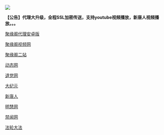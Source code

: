 
![](https://raw.githubusercontent.com/hao369/a/master/j.jpg)

**【公告】代理大升级，全程SSL加密传送，支持youtube视频播放，新唐人视频播放。。。**

 [聚缘阁代理安卓版](https://github.com/hao369/a/raw/master/j8.apk)

 [聚缘阁视频网](http://haw1.b67g.ga/9.html)

[聚缘阁二站](http://haw1.b67g.ga/j2)


 [动态网](http://haw1.b67g.ga/)

[退党网](http://haw1.b67g.ga/?id=8)

[大纪元](http://haw1.b67g.ga/?id=7)

[新唐人](http://haw1.b67g.ga/?id=5)

[明慧网](http://haw1.b67g.ga/?id=3)

[禁闻网](http://haw1.b67g.ga/?id=16)

[法轮大法](http://haw1.b67g.ga/?id=15)


